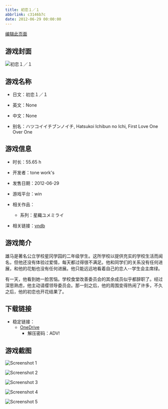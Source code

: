 ```yaml
---
title: 初恋１／１
abbrlink: c3146b7c
date: 2012-06-29 00:00:00
---
```

[编辑此页面](https://github.com/ACG-3/ADV3-source/blob/main/source/_posts/games/%E5%88%9D%E6%81%8B%EF%BC%91%EF%BC%8F%EF%BC%91.md)

## 游戏封面

![初恋１／１](https://pan.timero.xyz/onedrive/img_lib_001/%E5%88%9D%E6%81%8B%EF%BC%91%EF%BC%8F%EF%BC%91_cover.avif)


## 游戏名称

- 日文：初恋１／１
- 英文：None
- 中文：None

- 别名：ハツコイイチブンノイチ, Hatsukoi Ichibun no Ichi, First Love One Over One


## 游戏信息

- 时长：55.65 h
- 开发者：tone work's
- 发售日期：2012-06-29
- 游戏平台：win
- 相关作品：
   - 系列：星織ユメミライ

- 相关链接：[vndb](https://vndb.org/v9124)


## 游戏简介

雄马是著名公立学校星冈学园的二年级学生。这所学校以提供充实的学校生活而闻名，但他还没有体验过爱情，每天都过得很不满足。他和同学们的关系没有任何进展，和他的花魁也没有任何进展。他只能远远地看着自己的恋人--学生会主席绿。

有一天，他看到她一脸苦恼。学校食堂改善委员会的其余成员似乎都辞职了。经过深思熟虑，他主动请缨领导委员会。那一刻之后，他的周围变得热闹了许多，不久之后，他的初恋也开花结果了。




## 下载链接

- 稳定链接：
    - [OneDrive](https://pan.timero.xyz/onedrive/adv_lib_001/%E5%88%9D%E6%81%8B%EF%BC%91%EF%BC%8F%EF%BC%91)
        - 解压密码：ADV!



## 游戏截图


![Screenshot 1](https://pan.timero.xyz/onedrive/img_lib_001/%E5%88%9D%E6%81%8B%EF%BC%91%EF%BC%8F%EF%BC%91_Screenshot_1.avif)

![Screenshot 2](https://pan.timero.xyz/onedrive/img_lib_001/%E5%88%9D%E6%81%8B%EF%BC%91%EF%BC%8F%EF%BC%91_Screenshot_2.avif)

![Screenshot 3](https://pan.timero.xyz/onedrive/img_lib_001/%E5%88%9D%E6%81%8B%EF%BC%91%EF%BC%8F%EF%BC%91_Screenshot_3.avif)

![Screenshot 4](https://pan.timero.xyz/onedrive/img_lib_001/%E5%88%9D%E6%81%8B%EF%BC%91%EF%BC%8F%EF%BC%91_Screenshot_4.avif)

![Screenshot 5](https://pan.timero.xyz/onedrive/img_lib_001/%E5%88%9D%E6%81%8B%EF%BC%91%EF%BC%8F%EF%BC%91_Screenshot_5.avif)

